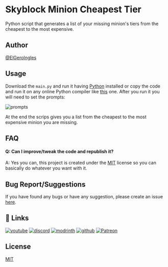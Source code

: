 
# Skyblock Minion Cheapest Tier

Python script that generates a list of your missing minion's tiers from the cheapest to the most expensive.

## Author
[@ElGeroIngles](https://modrinth.com/user/ElGeroIngles)

## Usage
Download the `main.py` and run it having [Python](https://www.python.org/downloads/) installed or copy the code and run it on any online Python compiler like [this](https://www.programiz.com/python-programming/online-compiler/) one.
After you run it you will need to set the prompts:

![prompts](https://i.imgur.com/rqSkTyZ.png)

At the end the scrips gives you a list from the cheapest to the most expensive minion you are missing.

## FAQ

#### Q: Can I improve/tweak the code and republish it? 

A: Yes you can, this project is created under the [MIT](https://choosealicense.com/licenses/mit/) license so you can basically do whatever you want with it.

## Bug Report/Suggestions
If you have found any bugs or have any suggestion, please create an issue [here](https://github.com/ElGeroIngles/skyblock-minions-cheapest-tier/issues).

## 🔗 Links
[![youtube](https://img.shields.io/badge/youtube-ff0000?style=for-the-badge&logo=youtube&logoColor=white)](https://www.youtube.com/@elgeroingles)
[![discord](https://img.shields.io/badge/discord-7289DA?style=for-the-badge&logo=discord&logoColor=white)](https://discord.gg/4pYjW9btNc)
[![modrinth](https://img.shields.io/badge/modrinth-5AD770?style=for-the-badge&logo=modrinth&logoColor=white)](https://modrinth.com/user/ElGeroIngles)
[![github](https://img.shields.io/badge/github-000000?style=for-the-badge&logo=github&logoColor=white)](https://github.com/ElGeroIngles)
[![Patreon](https://img.shields.io/badge/Patreon-f96854?style=for-the-badge&logo=patreon&logoColor=white)](https://www.patreon.com/EclipseStudios447)

## License

[MIT](https://choosealicense.com/licenses/mit/)
